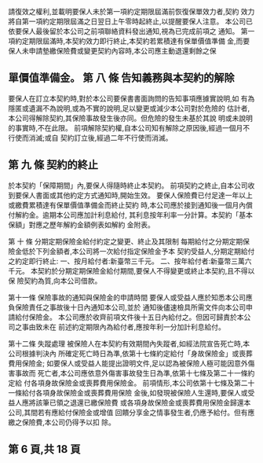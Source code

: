 請復效之權利,並載明要保人未於第一項約定期限屆滿前恢復保單效力者,契約 效力將自第一項約定期限屆滿之日翌日上午零時起終止,以提醒要保人注意。 本公司已依要保人最後留於本公司之前項聯絡資料發出通知,視為已完成前項之 通知。 第一項約定期限屆滿時,本契約效力即行終止,本契約若累積達有保單價值準備 金,而要保人未申請墊繳保險費或變更契約內容時,本公司應主動退還剩餘之保

## 單價值準備金。 第 八 條 告知義務與本契約的解除

要保人在訂立本契約時,對於本公司要保書書面詢問的告知事項應據實說明,如 有為隱匿或遺漏不為說明,或為不實的說明,足以變更或減少本公司對於危險的 估計者,本公司得解除契約,其保險事故發生後亦同。但危險的發生未基於其說 明或未說明的事實時,不在此限。 前項解除契約權,自本公司知有解除之原因後,經過一個月不行使而消滅;或自 契約訂立後,經過二年不行使而消滅。 

## 第 九 條 契約的終止

於本契約「保障期間」內,要保人得隨時終止本契約。 前項契約之終止,自本公司收到要保人書面或其他約定方式通知時,開始生效。 要保人保險費已付足達一年以上或繳費累積達有保單價值準備金而終止契約 時,本公司應於接到通知後一個月內償付解約金。逾期本公司應加計利息給付, 其利息按年利率一分計算。本契約「基本保額」對應之歷年解約金額例表如解約 金附表。 

第 十 條 分期定期保險金給付約定之變更、終止及其限制 每期給付之分期定期保險金低於下列金額者,本公司將一次給付指定保險金予本 契約受益人,分期定期給付之約定即行終止: 一、按月給付者:新臺幣三千元。 二、按年給付者:新臺幣三萬六千元。 本契約於分期定期保險金給付期間,要保人不得變更或終止本契約,且不得以保 險契約為質,向本公司借款。 

第十一條 保險事故的通知與保險金的申請時間 要保人或受益人應於知悉本公司應負保險責任之事故後十日內通知本公司,並於 通知後儘速檢具所需文件向本公司申請給付保險金。 本公司應於收齊前項文件後十五日內給付之。但因可歸責於本公司之事由致未在 前述約定期限內為給付者,應按年利一分加計利息給付。 

第十二條 失蹤處理 被保險人在本契約有效期間內失蹤者,如經法院宣告死亡時,本公司根據判決內 所確定死亡時日為準,依第十七條約定給付「身故保險金」或喪葬費用保險金; 如要保人或受益人能提出證明文件,足以認為被保險人極可能因意外傷害事故而 死亡者,本公司應依意外傷害事故發生日為準,依第十七條及第二十一條約定給 付各項身故保險金或喪葬費用保險金。 前項情形,本公司依第十七條及第二十一條給付各項身故保險金或喪葬費用保險 金後,如發現被保險人生還時,要保人或受益人應將該筆已領之退還已繳保險費 或各項身故保險金或喪葬費用保險金歸還本公司,其間若有應給付保險金或增值 回饋分享金之情事發生者,仍應予給付。但有應繳之保險費,本公司仍得予以扣 除。 

## 第 6 頁,共 18 頁
